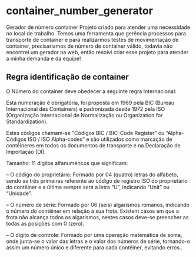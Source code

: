 # container_number_generator
Gerador de número container
Projeto criado para atender uma necessidade no local de trabalho.
Temos uma ferramenta que gerência processos para transporte de container e para realizarmos testes de movimentação de container, precisariamos de número de container válido, todavia não encontrei um gerador na web, então resolvi criar esse projeto para atender a minha demanda e da equipe!
## Regra identificação de container
O Número do container deve obedecer a seguinte regra Internacional:

Esta numeração é obrigatória, foi proposta em 1969 pela BIC (Bureau Internacional des Containers) e padronizada desde 1972 pela ISO (Organização Internacional de Normalização ou Organization for Standardization).

Estes códigos chamam-se “Códigos BIC / BIC-Code Register” ou “Alpha-Códigos ISO / ISO Alpha-codes” e são utilizados como marcação de contêineres em todos os documentos de transporte e na Declaração de Importação (DI).

Tamanho: 11 dígitos alfanuméricos que significam:

– O código do proprietário: Formado por 04 (quatro) letras do alfabeto, sendo as três primeiras referente ao código de registro ISO do proprietário do contêiner e a última sempre será a letra “U”, indicando “Unit” ou “Unidade”.

– O número de série: Formado por 06 (seis) algarismos romanos, indicando o número do contêiner em relação à sua frota. Existem casos em que a frota não alcança todos os algarismos, nestes casos deve-se preencher as todas as posições com 0 (zero).

– O dígito de controle: Formado por uma operação matemática de soma, onde junta-se o valor das letras e o valor dos números de série, tornando-o assim um número único e diferente para cada contêiner, evitando erros..

